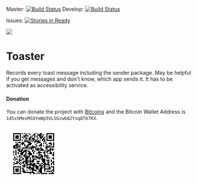 Master: [![Build Status](https://travis-ci.org/mars3142/toaster.svg?branch=master)](https://travis-ci.org/mars3142/toaster) Develop: [![Build Status](https://travis-ci.org/mars3142/toaster.svg?branch=develop)](https://travis-ci.org/mars3142/toaster) 

Issues: [![Stories in Ready](https://badge.waffle.io/mars3142/toaster.svg?label=ready&title=Ready)](http://waffle.io/mars3142/toaster)

<a target="_blank" href="https://crowdin.com/project/toaster"><img src="https://d322cqt584bo4o.cloudfront.net/toaster/localized.svg"></a>

Toaster
=======

Records every toast message including the sender package. May be helpful if you get messages and don't know, which app sends it.
It has to be activated as accessibility service.


#### Donation

You can donate the project with [Bitcoins](http://en.wikipedia.org/wiki/Bitcoin) and the Bitcoin Wallet Address is `145shMevMSXYeWp5VLSGcw6AZYsq8T67KX`.

![Bitcoin QRCode](qrcode_bitcoin.png)
